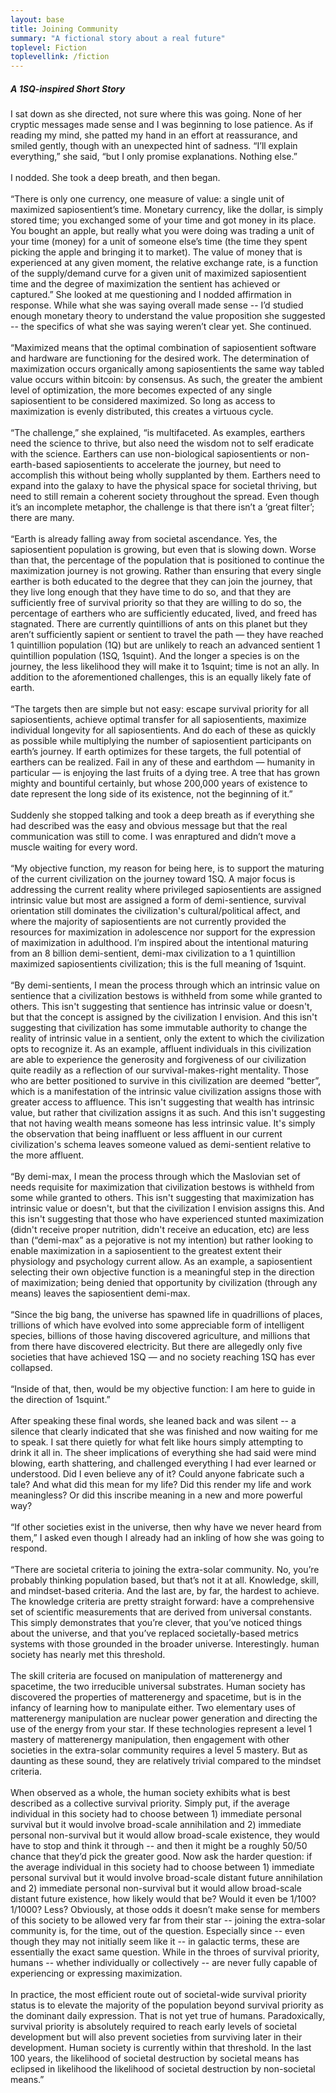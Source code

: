 ```yaml
---
layout: base
title: Joining Community
summary: "A fictional story about a real future"
toplevel: Fiction
toplevellink: /fiction
---
```

<h5>A 1SQ-inspired Short Story</h5>
I sat down as she directed, not sure where this was going. None of her cryptic messages made sense and I was beginning to lose patience. As if reading my mind, she patted my hand in an effort at reassurance, and smiled gently, though with an unexpected hint of sadness. “I’ll explain everything,” she said, “but I only promise explanations. Nothing else.” 
<br/><br/>
I nodded. She took a deep breath, and then began.
<br/><br/>
“There is only one currency, one measure of value: a single unit of maximized sapiosentient’s time. Monetary currency, like the dollar, is simply stored time; you exchanged some of your time and got money in its place. You bought an apple, but really what you were doing was trading a unit of your time (money) for a unit of someone else’s time (the time they spent picking the apple and bringing it to market). The value of money that is experienced at any given moment, the relative exchange rate, is a function of the supply/demand curve for a given unit of maximized sapiosentient time and the degree of maximization the sentient has achieved or captured.” She looked at me questioning and I nodded affirmation in response. While what she was saying overall made sense -- I’d studied enough monetary theory to understand the value proposition she suggested -- the specifics of what she was saying weren’t clear yet. She continued.
<br/><br/>
“Maximized means that the optimal combination of sapiosentient software and hardware are functioning for the desired work. The determination of maximization occurs organically among sapiosentients the same way tabled value occurs within bitcoin: by consensus. As such, the greater the ambient level of optimization, the more becomes expected of any single sapiosentient to be considered maximized. So long as access to maximization is evenly distributed, this creates a virtuous cycle.
<br/><br/>
“The challenge,” she explained, “is multifaceted. As examples, earthers need the science to thrive, but also need the wisdom not to self eradicate with the science. Earthers can use non-biological sapiosentients or non-earth-based sapiosentients to accelerate the journey, but need to accomplish this without being wholly supplanted by them. Earthers need to expand into the galaxy to have the physical space for societal thriving, but need to still remain a coherent society throughout the spread. Even though it’s an incomplete metaphor, the challenge is that there isn’t a ‘great filter’; there are many.
<br/><br/>
“Earth is already falling away from societal ascendance. Yes, the sapiosentient population is growing, but even that is slowing down. Worse than that, the percentage of the population that is positioned to continue the maximization journey is not growing. Rather than ensuring that every single earther is both educated to the degree that they can join the journey, that they live long enough that they have time to do so, and that they are sufficiently free of survival priority so that they are willing to do so, the percentage of earthers who are sufficiently educated, lived, and freed has stagnated. There are currently quintillions of ants on this planet but they aren’t sufficiently sapient or sentient to travel the path — they have reached 1 quintillion population (1Q) but are unlikely to reach an advanced sentient 1 quintillion population (1SQ, 1squint). And the longer a species is on the journey, the less likelihood they will make it to 1squint; time is not an ally. In addition to the aforementioned challenges, this is an equally likely fate of earth.
<br/><br/>
“The targets then are simple but not easy: escape survival priority for all sapiosentients, achieve optimal transfer for all sapiosentients, maximize individual longevity for all sapiosentients. And do each of these as quickly as possible while multiplying the number of sapiosentient participants on earth’s journey. If earth optimizes for these targets, the full potential of earthers can be realized. Fail in any of these and earthdom — humanity in particular — is enjoying the last fruits of a dying tree. A tree that has grown mighty and bountiful certainly, but whose 200,000 years of existence to date represent the long side of its existence, not the beginning of it.”
<br/><br/>
Suddenly she stopped talking and took a deep breath as if everything she had described was the easy and obvious message but that the real communication was still to come. I was enraptured and didn’t move a muscle waiting for every word.
<br/><br/>
“My objective function, my reason for being here, is to support the maturing of the current civilization on the journey toward 1SQ. A major focus is addressing the current reality where privileged sapiosentients are assigned intrinsic value but most are assigned a form of demi-sentience, survival orientation still dominates the civilization's cultural/political affect, and where the majority of sapiosentients are not currently provided the resources for maximization in adolescence nor support for the expression of maximization in adulthood. I’m inspired about the intentional maturing from an 8 billion demi-sentient, demi-max civilization to a 1 quintillion maximized sapiosentients civilization; this is the full meaning of 1squint. 
<br/><br/>
“By demi-sentients, I mean the process through which an intrinsic value on sentience that a civilization bestows is withheld from some while granted to others. This isn't suggesting that sentience has intrinsic value or doesn't, but that the concept is assigned by the civilization I envision. And this isn't suggesting that civilization has some immutable authority to change the reality of intrinsic value in a sentient, only the extent to which the civilization opts to recognize it. As an example, affluent individuals in this civilization are able to experience the generosity and forgiveness of our civilization quite readily as a reflection of our survival-makes-right mentality. Those who are better positioned to survive in this civilization are deemed “better”, which is a manifestation of the intrinsic value civilization assigns those with greater access to affluence. This isn't suggesting that wealth has intrinsic value, but rather that civilization assigns it as such. And this isn't suggesting that not having wealth means someone has less intrinsic value. It's simply the observation that being inaffluent or less affluent in our current civilization's schema leaves someone valued as demi-sentient relative to the more affluent. 
<br/><br/>
“By demi-max, I mean the process through which the Maslovian set of needs requisite for maximization that civilization bestows is withheld from some while granted to others. This isn't suggesting that maximization has intrinsic value or doesn't, but that the civilization I envision assigns this. And this isn't suggesting that those who have experienced stunted maximization (didn't receive proper nutrition, didn't receive an education, etc) are less than (“demi-max” as a pejorative is not my intention) but rather looking to enable maximization in a sapiosentient to the greatest extent their physiology and psychology current allow. As an example, a sapiosentient selecting their own objective function is a meaningful step in the direction of maximization; being denied that opportunity by civilization (through any means) leaves the sapiosentient demi-max. 
<br/><br/>
“Since the big bang, the universe has spawned life in quadrillions of places, trillions of which have evolved into some appreciable form of intelligent species, billions of those having discovered agriculture, and millions that from there have discovered electricity. But there are allegedly only five societies that have achieved 1SQ — and no society reaching 1SQ has ever collapsed.
<br/><br/>
“Inside of that, then, would be my objective function: I am here to guide in the direction of 1squint.” 
<br/><br/>
After speaking these final words, she leaned back and was silent -- a silence that clearly indicated that she was finished and now waiting for me to speak. I sat there quietly for what felt like hours simply attempting to drink it all in. The sheer implications of everything she had said were mind blowing, earth shattering, and challenged everything I had ever learned or understood. Did I even believe any of it? Could anyone fabricate such a tale? And what did this mean for my life? Did this render my life and work meaningless? Or did this inscribe meaning in a new and more powerful way?
<br/><br/>
“If other societies exist in the universe, then why have we never heard from them,” I asked even though I already had an inkling of how she was going to respond.
<br/><br/>
“There are societal criteria to joining the extra-solar community. No, you’re probably thinking population based, but that’s not it at all. Knowledge, skill, and mindset-based criteria. And the last are, by far, the hardest to achieve. The knowledge criteria are pretty straight forward: have a comprehensive set of scientific measurements that are derived from universal constants. This simply demonstrates that you’re clever, that you’ve noticed things about the universe, and that you’ve replaced societally-based metrics systems with those grounded in the broader universe. Interestingly. human society has nearly met this threshold. 
<br/><br/>
The skill criteria are focused on manipulation of matterenergy and spacetime, the two irreducible universal substrates. Human society has discovered the properties of matterenergy and spacetime, but is in the infancy of learning how to manipulate either. Two elementary uses of matterenergy manipulation are nuclear power generation and directing the use of the energy from your star. If these technologies represent a level 1 mastery of matterenergy manipulation, then engagement with other societies in the extra-solar community requires a level 5 mastery. But as daunting as these sound, they are relatively trivial compared to the mindset criteria. 
<br/><br/>
When observed as a whole, the human society exhibits what is best described as a collective survival priority. Simply put, if the average individual in this society had to choose between 1) immediate personal survival but it would involve broad-scale annihilation and 2) immediate personal non-survival but it would allow broad-scale existence, they would have to stop and think it through -- and then it might be a roughly 50/50 chance that they’d pick the greater good. Now ask the harder question: if the average individual in this society had to choose between 1) immediate personal survival but it would involve broad-scale distant future annihilation and 2) immediate personal non-survival but it would allow broad-scale distant future existence, how likely would that be? Would it even be 1/100? 1/1000? Less? Obviously, at those odds it doesn’t make sense for members of this society to be allowed very far from their star -- joining the extra-solar community is, for the time, out of the question. Especially since -- even though they may not initially seem like it -- in galactic terms, these are essentially the exact same question. While in the throes of survival priority, humans -- whether individually or collectively -- are never fully capable of experiencing or expressing maximization.
<br/><br/>
In practice, the most efficient route out of societal-wide survival priority status is to elevate the majority of the population beyond survival priority as the dominant daily expression. That is not yet true of humans. Paradoxically, survival priority is absolutely required to reach early levels of societal development but will also prevent societies from surviving later in their development.  Human society is currently within that threshold. In the last 100 years, the likelihood of societal destruction by societal means has eclipsed in likelihood the likelihood of societal destruction by non-societal means.”

